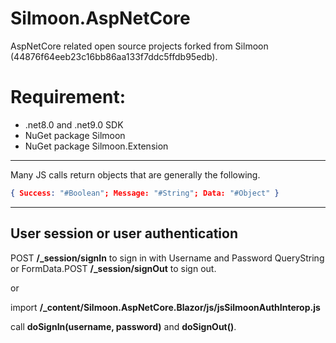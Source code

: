# Silmoon.AspNetCore

AspNetCore related open source projects forked from Silmoon (44876f64eeb23c16bb86aa133f7ddc5ffdb95edb).

# Requirement:

* .net8.0 and .net9.0 SDK
* NuGet package Silmoon
* NuGet package Silmoon.Extension

---
Many JS calls return objects that are generally the following.

```json
{ Success: "#Boolean"; Message: "#String"; Data: "#Object" }
```
---

## User session or user authentication

POST **/_session/signIn** to sign in with Username and Password QueryString or FormData.POST **/_session/signOut** to sign out.

or

import **/_content/Silmoon.AspNetCore.Blazor/js/jsSilmoonAuthInterop.js**

call **doSignIn(username, password)** and **doSignOut()**.